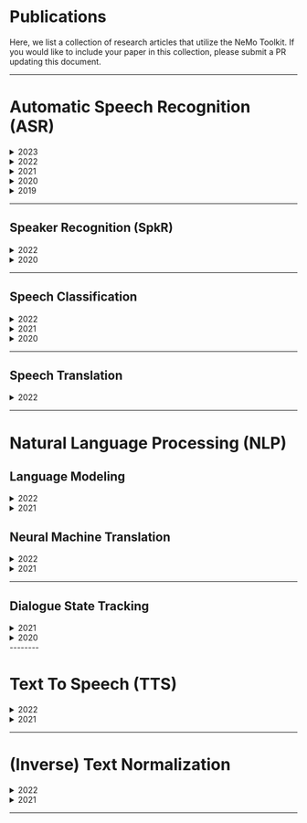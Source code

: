 # Publications

Here, we list a collection of research articles that utilize the NeMo Toolkit. If you would like to include your paper in this collection, please submit a PR updating this document.

-------

# Automatic Speech Recognition (ASR)

<details>
  <summary>2023</summary>

  * [Fast Entropy-Based Methods of Word-Level Confidence Estimation for End-to-End Automatic Speech Recognition](https://ieeexplore.ieee.org/abstract/document/10022960)
  * [Damage Control During Domain Adaptation for Transducer Based Automatic Speech Recognition](https://ieeexplore.ieee.org/abstract/document/10023219)

</details>

<details>
  <summary>2022</summary>

  * [Multi-blank Transducers for Speech Recognition](https://arxiv.org/abs/2211.03541)

</details>

<details>
  <summary>2021</summary>
  
  * [Citrinet: Closing the Gap between Non-Autoregressive and Autoregressive End-to-End Models for Automatic Speech Recognition](https://arxiv.org/abs/2104.01721)
  * [SPGISpeech: 5,000 hours of transcribed financial audio for fully formatted end-to-end speech recognition](https://www.isca-speech.org/archive/interspeech_2021/oneill21_interspeech.html)
  * [CarneliNet: Neural Mixture Model for Automatic Speech Recognition](https://arxiv.org/abs/2107.10708)
  * [CTC Variations Through New WFST Topologies](https://arxiv.org/abs/2110.03098)
  * [A Toolbox for Construction and Analysis of Speech Datasets](https://openreview.net/pdf?id=oJ0oHQtAld)
  
</details>


<details>
  <summary>2020</summary>

  * [Cross-Language Transfer Learning, Continuous Learning, and Domain Adaptation for End-to-End Automatic Speech Recognition](https://ieeexplore.ieee.org/document/9428334)
  * [Correction of Automatic Speech Recognition with Transformer Sequence-To-Sequence Model](https://ieeexplore.ieee.org/abstract/document/9053051)
  * [Improving Noise Robustness of an End-to-End Neural Model for Automatic Speech Recognition](https://arxiv.org/abs/2010.12715)

</details>


<details>
  <summary>2019</summary>
  
  * [Jasper: An End-to-End Convolutional Neural Acoustic Model](https://arxiv.org/abs/1904.03288)
  * [QuartzNet: Deep Automatic Speech Recognition with 1D Time-Channel Separable Convolutions](https://arxiv.org/abs/1910.10261)
  
  
</details>


--------


## Speaker Recognition (SpkR)

<details>
  <summary>2022</summary>
  
  * [TitaNet: Neural Model for Speaker Representation with 1D Depth-Wise Separable Convolutions and Global Context](https://ieeexplore.ieee.org/abstract/document/9746806)

</details>


<details>
  <summary>2020</summary>
  
  * [SpeakerNet: 1D Depth-wise Separable Convolutional Network for Text-Independent Speaker Recognition and Verification]( https://arxiv.org/pdf/2010.12653.pdf) 

</details>

--------

## Speech Classification

<details>
  <summary>2022</summary>
  
  * [AmberNet: A Compact End-to-End Model for Spoken Language Identification](https://arxiv.org/abs/2210.15781)
  * [Accidental Learners: Spoken Language Identification in Multilingual Self-Supervised Models](https://arxiv.org/abs/2211.05103)


</details>

<details>
  <summary>2021</summary>
  
  * [MarbleNet: Deep 1D Time-Channel Separable Convolutional Neural Network for Voice Activity Detection](https://ieeexplore.ieee.org/abstract/document/9414470/)

</details>

  
<details>
  <summary>2020</summary>
  
  * [MatchboxNet - 1D Time-Channel Separable Convolutional Neural Network Architecture for Speech Commands Recognition](http://www.interspeech2020.org/index.php?m=content&c=index&a=show&catid=337&id=993)
  
</details>


--------

## Speech Translation

<details>
  <summary>2022</summary>
  
  * [NVIDIA NeMo Offline Speech Translation Systems for IWSLT 2022](https://aclanthology.org/2022.iwslt-1.18/)

</details>


--------

# Natural Language Processing (NLP)

## Language Modeling

<details>
  <summary>2022</summary>

  * [Evaluating Parameter Efficient Learning for Generation](https://arxiv.org/abs/2210.13673)
  * [Text Mining Drug/Chemical-Protein Interactions using an Ensemble of BERT and T5 Based Models](https://arxiv.org/abs/2111.15617)

</details>

<details>
  <summary>2021</summary>
  
  * [BioMegatron: Larger Biomedical Domain Language Model  ](https://aclanthology.org/2020.emnlp-main.379/)

</details>

## Neural Machine Translation

<details>
    <summary>2022</summary>

  * [Finding the Right Recipe for Low Resource Domain Adaptation in Neural Machine Translation](https://arxiv.org/abs/2206.01137)

</details>

<details>
  <summary>2021</summary>

  * [NVIDIA NeMo Neural Machine Translatio Systems for English-German and English-Russian News and Biomedical Tasks at WMT21](https://arxiv.org/pdf/2111.08634.pdf)

</details>

--------

## Dialogue State Tracking

<details>
  <summary>2021</summary>
  
  * [SGD-QA: Fast Schema-Guided Dialogue State Tracking for Unseen Services](https://arxiv.org/abs/2105.08049)
  
</details>

<details>
  <summary>2020</summary>
  
  * [A Fast and Robust BERT-based Dialogue State Tracker for Schema-Guided Dialogue Dataset](https://arxiv.org/abs/2008.12335)
  
</details>
--------


# Text To Speech (TTS)

<details>
  <summary>2022</summary>
    
  * [Adapter-Based Extension of Multi-Speaker Text-to-Speech Model for New Speakers](https://arxiv.org/abs/2211.00585)

</details>

<details>
  <summary>2021</summary>
  
  * [TalkNet: Fully-Convolutional Non-Autoregressive Speech Synthesis Model](https://www.isca-speech.org/archive/interspeech_2021/beliaev21_interspeech.html)
  * [TalkNet 2: Non-Autoregressive Depth-Wise Separable Convolutional Model for Speech Synthesis with Explicit Pitch and Duration Prediction](https://arxiv.org/abs/2104.08189)
  * [Hi-Fi Multi-Speaker English TTS Dataset](https://www.isca-speech.org/archive/pdfs/interspeech_2021/bakhturina21_interspeech.pdf)
  * [Mixer-TTS: non-autoregressive, fast and compact text-to-speech model conditioned on language model embeddings](https://arxiv.org/abs/2110.03584)
  
</details>


--------

# (Inverse) Text Normalization
<details>
  <summary>2022</summary>
  
  * [Shallow Fusion of Weighted Finite-State Transducer and Language Model for Text Normalization](https://arxiv.org/abs/2203.15917)
  * [Thutmose Tagger: Single-pass neural model for Inverse Text Normalization](https://arxiv.org/abs/2208.00064)

</details>

<details>
  <summary>2021</summary>

  * [NeMo Inverse Text Normalization: From Development to Production](https://www.isca-speech.org/archive/pdfs/interspeech_2021/zhang21ga_interspeech.pdf)
  * [A Unified Transformer-based Framework for Duplex Text Normalization](https://arxiv.org/pdf/2108.09889.pdf )
  
</details>

--------
